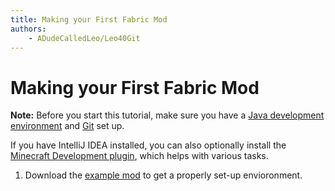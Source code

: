 ```yaml
---
title: Making your First Fabric Mod
authors:
    - ADudeCalledLeo/Leo40Git
---
```


# Making your First Fabric Mod

**Note:** Before you start this tutorial, make sure you have a [Java development environment](setup-java-dev) and [Git](setup-git) set up.

If you have IntelliJ IDEA installed, you can also optionally install the [Minecraft Development plugin](https://plugins.jetbrains.com/plugin/8327-minecraft-development),
which helps with various tasks. <!-- FIXME make this description actually mean something -->

1. Download the [example mod](https://github.com/FabricMC/fabric-example-mod) to get a properly set-up envioronment.

<!-- TODO add a "basic vocabulary" section, maybe? -->
<!-- TODO add a "my first block/item" section here -->
